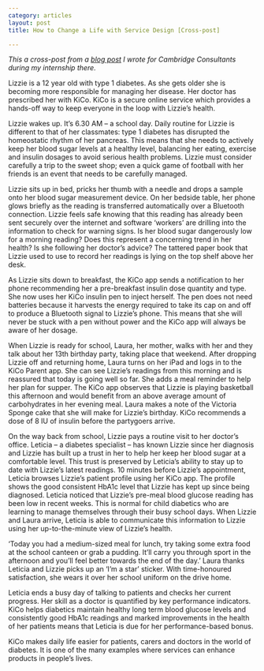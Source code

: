 ```yaml
---
category: articles
layout: post
title: How to Change a Life with Service Design [Cross-post]

---
```


*This a cross-post from a [blog post](http://blog.cambridgeconsultants.com/wireless-product-development/how-to-change-a-life-with-service-design/) I wrote for Cambridge Consultants during my internship there.*

Lizzie is a 12 year old with type 1 diabetes. As she gets older she is becoming more responsible for managing her disease. Her doctor has prescribed her with KiCo. KiCo is a secure online service which provides a hands-off way to keep everyone in the loop with Lizzie’s health.

Lizzie wakes up. It’s 6.30 AM – a school day. Daily routine for Lizzie is different to that of her classmates: type 1 diabetes has disrupted the homeostatic rhythm of her pancreas. This means that she needs to actively keep her blood sugar levels at a healthy level, balancing her eating, exercise and insulin dosages to avoid serious health problems. Lizzie must consider carefully a trip to the sweet shop; even a quick game of football with her friends is an event that needs to be carefully managed.

Lizzie sits up in bed, pricks her thumb with a needle and drops a sample onto her blood sugar measurement device. On her bedside table, her phone glows briefly as the reading is transferred automatically over a Bluetooth connection. Lizzie feels safe knowing that this reading has already been sent securely over the internet and software ‘workers’ are drilling into the information to check for warning signs. Is her blood sugar dangerously low for a morning reading? Does this represent a concerning trend in her health? Is she following her doctor’s advice? The tattered paper book that Lizzie used to use to record her readings is lying on the top shelf above her desk.

As Lizzie sits down to breakfast, the KiCo app sends a notification to her phone recommending her a pre-breakfast insulin dose quantity and type. She now uses her KiCo insulin pen to inject herself. The pen does not need batteries because it harvests the energy required to take its cap on and off to produce a Bluetooth signal to Lizzie’s phone. This means that she will never be stuck with a pen without power and the KiCo app will always be aware of her dosage.

When Lizzie is ready for school, Laura, her mother, walks with her and they talk about her 13th birthday party, taking place that weekend. After dropping Lizzie off and returning home, Laura turns on her iPad and logs in to the KiCo Parent app. She can see Lizzie’s readings from this morning and is reassured that today is going well so far. She adds a meal reminder to help her plan for supper. The KiCo app observes that Lizzie is playing basketball this afternoon and would benefit from an above average amount of carbohydrates in her evening meal. Laura makes a note of the Victoria Sponge cake that she will make for Lizzie’s birthday. KiCo recommends a dose of 8 IU of insulin before the partygoers arrive.

On the way back from school, Lizzie pays a routine visit to her doctor’s office. Leticia – a diabetes specialist – has known Lizzie since her diagnosis and Lizzie has built up a trust in her to help her keep her blood sugar at a comfortable level. This trust is preserved by Leticia’s ability to stay up to date with Lizzie’s latest readings. 10 minutes before Lizzie’s appointment, Leticia browses Lizzie’s patient profile using her KiCo app. The profile shows the good consistent HbA1c level that Lizzie has kept up since being diagnosed. Leticia noticed that Lizzie’s pre-meal blood glucose reading has been low in recent weeks. This is normal for child diabetics who are learning to manage themselves through their busy school days. When Lizzie and Laura arrive, Leticia is able to communicate this information to Lizzie using her up-to-the-minute view of Lizzie’s health.

‘Today you had a medium-sized meal for lunch, try taking some extra food at the school canteen or grab a pudding. It’ll carry you through sport in the afternoon and you’ll feel better towards the end of the day.’ Laura thanks Leticia and Lizzie picks up an ‘I’m a star’ sticker. With time-honoured satisfaction, she wears it over her school uniform on the drive home.

Leticia ends a busy day of talking to patients and checks her current progress. Her skill as a doctor is quantified by key performance indicators. KiCo helps diabetics maintain healthy long term blood glucose levels and consistently good HbA1c readings and marked improvements in the health of her patients means that Leticia is due for her performance-based bonus.

KiCo makes daily life easier for patients, carers and doctors in the world of diabetes. It is one of the many examples where services can enhance products in people’s lives.
